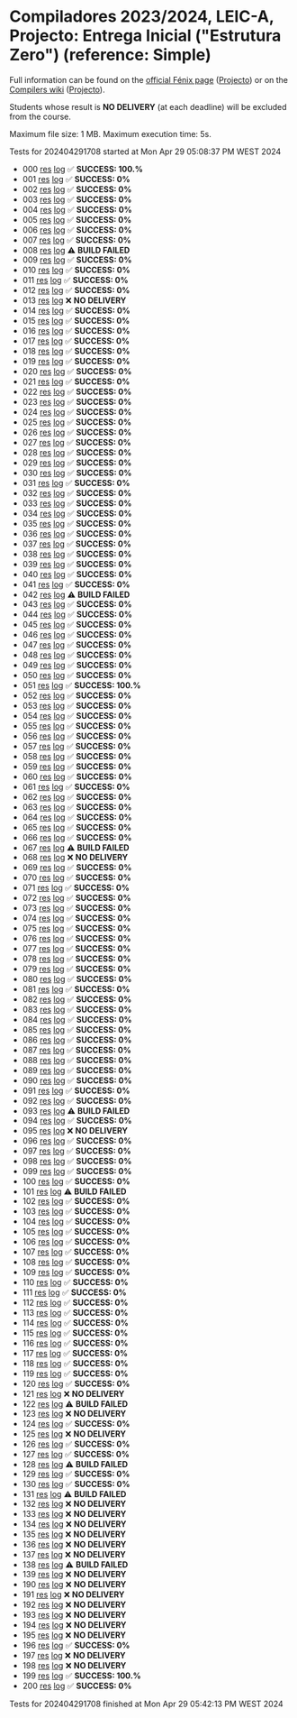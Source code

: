 # Compiladores 2023/2024, LEIC-A, Projecto: Entrega Inicial ("Estrutura Zero") (reference: Simple)

Full information can be found on the [official Fénix page](https://fenix.tecnico.ulisboa.pt/disciplinas/Com3/2023-2024/2-semestre) ([Projecto](https://fenix.tecnico.ulisboa.pt/disciplinas/Com3/2023-2024/2-semestre/projecto)) or on the [Compilers wiki](https://web.tecnico.ulisboa.pt/~david.matos/w/pt/index.php/Compiladores) ([Projecto](https://web.tecnico.ulisboa.pt/~david.matos/w/pt/index.php/Compiladores/Projecto_de_Compiladores)).

Students whose result is **NO DELIVERY** (at each deadline) will be excluded from the course.

Maximum file size: 1 MB. Maximum execution time: 5s.

Tests for 202404291708 started at Mon Apr 29 05:08:37 PM WEST 2024

* 000 [res](logs/e0/000.res.html) [log](logs/e0/000.log.html) ✅ **SUCCESS: 100.%**
* 001 [res](logs/e0/001.res.html) [log](logs/e0/001.log.html) ✅ **SUCCESS: 0%**
* 002 [res](logs/e0/002.res.html) [log](logs/e0/002.log.html) ✅ **SUCCESS: 0%**
* 003 [res](logs/e0/003.res.html) [log](logs/e0/003.log.html) ✅ **SUCCESS: 0%**
* 004 [res](logs/e0/004.res.html) [log](logs/e0/004.log.html) ✅ **SUCCESS: 0%**
* 005 [res](logs/e0/005.res.html) [log](logs/e0/005.log.html) ✅ **SUCCESS: 0%**
* 006 [res](logs/e0/006.res.html) [log](logs/e0/006.log.html) ✅ **SUCCESS: 0%**
* 007 [res](logs/e0/007.res.html) [log](logs/e0/007.log.html) ✅ **SUCCESS: 0%**
* 008 [res](logs/e0/008.res.html) [log](logs/e0/008.log.html) ⚠ **BUILD FAILED**
* 009 [res](logs/e0/009.res.html) [log](logs/e0/009.log.html) ✅ **SUCCESS: 0%**
* 010 [res](logs/e0/010.res.html) [log](logs/e0/010.log.html) ✅ **SUCCESS: 0%**
* 011 [res](logs/e0/011.res.html) [log](logs/e0/011.log.html) ✅ **SUCCESS: 0%**
* 012 [res](logs/e0/012.res.html) [log](logs/e0/012.log.html) ✅ **SUCCESS: 0%**
* 013 [res](logs/e0/013.res.html) [log](logs/e0/013.log.html) ❌ **NO DELIVERY**
* 014 [res](logs/e0/014.res.html) [log](logs/e0/014.log.html) ✅ **SUCCESS: 0%**
* 015 [res](logs/e0/015.res.html) [log](logs/e0/015.log.html) ✅ **SUCCESS: 0%**
* 016 [res](logs/e0/016.res.html) [log](logs/e0/016.log.html) ✅ **SUCCESS: 0%**
* 017 [res](logs/e0/017.res.html) [log](logs/e0/017.log.html) ✅ **SUCCESS: 0%**
* 018 [res](logs/e0/018.res.html) [log](logs/e0/018.log.html) ✅ **SUCCESS: 0%**
* 019 [res](logs/e0/019.res.html) [log](logs/e0/019.log.html) ✅ **SUCCESS: 0%**
* 020 [res](logs/e0/020.res.html) [log](logs/e0/020.log.html) ✅ **SUCCESS: 0%**
* 021 [res](logs/e0/021.res.html) [log](logs/e0/021.log.html) ✅ **SUCCESS: 0%**
* 022 [res](logs/e0/022.res.html) [log](logs/e0/022.log.html) ✅ **SUCCESS: 0%**
* 023 [res](logs/e0/023.res.html) [log](logs/e0/023.log.html) ✅ **SUCCESS: 0%**
* 024 [res](logs/e0/024.res.html) [log](logs/e0/024.log.html) ✅ **SUCCESS: 0%**
* 025 [res](logs/e0/025.res.html) [log](logs/e0/025.log.html) ✅ **SUCCESS: 0%**
* 026 [res](logs/e0/026.res.html) [log](logs/e0/026.log.html) ✅ **SUCCESS: 0%**
* 027 [res](logs/e0/027.res.html) [log](logs/e0/027.log.html) ✅ **SUCCESS: 0%**
* 028 [res](logs/e0/028.res.html) [log](logs/e0/028.log.html) ✅ **SUCCESS: 0%**
* 029 [res](logs/e0/029.res.html) [log](logs/e0/029.log.html) ✅ **SUCCESS: 0%**
* 030 [res](logs/e0/030.res.html) [log](logs/e0/030.log.html) ✅ **SUCCESS: 0%**
* 031 [res](logs/e0/031.res.html) [log](logs/e0/031.log.html) ✅ **SUCCESS: 0%**
* 032 [res](logs/e0/032.res.html) [log](logs/e0/032.log.html) ✅ **SUCCESS: 0%**
* 033 [res](logs/e0/033.res.html) [log](logs/e0/033.log.html) ✅ **SUCCESS: 0%**
* 034 [res](logs/e0/034.res.html) [log](logs/e0/034.log.html) ✅ **SUCCESS: 0%**
* 035 [res](logs/e0/035.res.html) [log](logs/e0/035.log.html) ✅ **SUCCESS: 0%**
* 036 [res](logs/e0/036.res.html) [log](logs/e0/036.log.html) ✅ **SUCCESS: 0%**
* 037 [res](logs/e0/037.res.html) [log](logs/e0/037.log.html) ✅ **SUCCESS: 0%**
* 038 [res](logs/e0/038.res.html) [log](logs/e0/038.log.html) ✅ **SUCCESS: 0%**
* 039 [res](logs/e0/039.res.html) [log](logs/e0/039.log.html) ✅ **SUCCESS: 0%**
* 040 [res](logs/e0/040.res.html) [log](logs/e0/040.log.html) ✅ **SUCCESS: 0%**
* 041 [res](logs/e0/041.res.html) [log](logs/e0/041.log.html) ✅ **SUCCESS: 0%**
* 042 [res](logs/e0/042.res.html) [log](logs/e0/042.log.html) ⚠ **BUILD FAILED**
* 043 [res](logs/e0/043.res.html) [log](logs/e0/043.log.html) ✅ **SUCCESS: 0%**
* 044 [res](logs/e0/044.res.html) [log](logs/e0/044.log.html) ✅ **SUCCESS: 0%**
* 045 [res](logs/e0/045.res.html) [log](logs/e0/045.log.html) ✅ **SUCCESS: 0%**
* 046 [res](logs/e0/046.res.html) [log](logs/e0/046.log.html) ✅ **SUCCESS: 0%**
* 047 [res](logs/e0/047.res.html) [log](logs/e0/047.log.html) ✅ **SUCCESS: 0%**
* 048 [res](logs/e0/048.res.html) [log](logs/e0/048.log.html) ✅ **SUCCESS: 0%**
* 049 [res](logs/e0/049.res.html) [log](logs/e0/049.log.html) ✅ **SUCCESS: 0%**
* 050 [res](logs/e0/050.res.html) [log](logs/e0/050.log.html) ✅ **SUCCESS: 0%**
* 051 [res](logs/e0/051.res.html) [log](logs/e0/051.log.html) ✅ **SUCCESS: 100.%**
* 052 [res](logs/e0/052.res.html) [log](logs/e0/052.log.html) ✅ **SUCCESS: 0%**
* 053 [res](logs/e0/053.res.html) [log](logs/e0/053.log.html) ✅ **SUCCESS: 0%**
* 054 [res](logs/e0/054.res.html) [log](logs/e0/054.log.html) ✅ **SUCCESS: 0%**
* 055 [res](logs/e0/055.res.html) [log](logs/e0/055.log.html) ✅ **SUCCESS: 0%**
* 056 [res](logs/e0/056.res.html) [log](logs/e0/056.log.html) ✅ **SUCCESS: 0%**
* 057 [res](logs/e0/057.res.html) [log](logs/e0/057.log.html) ✅ **SUCCESS: 0%**
* 058 [res](logs/e0/058.res.html) [log](logs/e0/058.log.html) ✅ **SUCCESS: 0%**
* 059 [res](logs/e0/059.res.html) [log](logs/e0/059.log.html) ✅ **SUCCESS: 0%**
* 060 [res](logs/e0/060.res.html) [log](logs/e0/060.log.html) ✅ **SUCCESS: 0%**
* 061 [res](logs/e0/061.res.html) [log](logs/e0/061.log.html) ✅ **SUCCESS: 0%**
* 062 [res](logs/e0/062.res.html) [log](logs/e0/062.log.html) ✅ **SUCCESS: 0%**
* 063 [res](logs/e0/063.res.html) [log](logs/e0/063.log.html) ✅ **SUCCESS: 0%**
* 064 [res](logs/e0/064.res.html) [log](logs/e0/064.log.html) ✅ **SUCCESS: 0%**
* 065 [res](logs/e0/065.res.html) [log](logs/e0/065.log.html) ✅ **SUCCESS: 0%**
* 066 [res](logs/e0/066.res.html) [log](logs/e0/066.log.html) ✅ **SUCCESS: 0%**
* 067 [res](logs/e0/067.res.html) [log](logs/e0/067.log.html) ⚠ **BUILD FAILED**
* 068 [res](logs/e0/068.res.html) [log](logs/e0/068.log.html) ❌ **NO DELIVERY**
* 069 [res](logs/e0/069.res.html) [log](logs/e0/069.log.html) ✅ **SUCCESS: 0%**
* 070 [res](logs/e0/070.res.html) [log](logs/e0/070.log.html) ✅ **SUCCESS: 0%**
* 071 [res](logs/e0/071.res.html) [log](logs/e0/071.log.html) ✅ **SUCCESS: 0%**
* 072 [res](logs/e0/072.res.html) [log](logs/e0/072.log.html) ✅ **SUCCESS: 0%**
* 073 [res](logs/e0/073.res.html) [log](logs/e0/073.log.html) ✅ **SUCCESS: 0%**
* 074 [res](logs/e0/074.res.html) [log](logs/e0/074.log.html) ✅ **SUCCESS: 0%**
* 075 [res](logs/e0/075.res.html) [log](logs/e0/075.log.html) ✅ **SUCCESS: 0%**
* 076 [res](logs/e0/076.res.html) [log](logs/e0/076.log.html) ✅ **SUCCESS: 0%**
* 077 [res](logs/e0/077.res.html) [log](logs/e0/077.log.html) ✅ **SUCCESS: 0%**
* 078 [res](logs/e0/078.res.html) [log](logs/e0/078.log.html) ✅ **SUCCESS: 0%**
* 079 [res](logs/e0/079.res.html) [log](logs/e0/079.log.html) ✅ **SUCCESS: 0%**
* 080 [res](logs/e0/080.res.html) [log](logs/e0/080.log.html) ✅ **SUCCESS: 0%**
* 081 [res](logs/e0/081.res.html) [log](logs/e0/081.log.html) ✅ **SUCCESS: 0%**
* 082 [res](logs/e0/082.res.html) [log](logs/e0/082.log.html) ✅ **SUCCESS: 0%**
* 083 [res](logs/e0/083.res.html) [log](logs/e0/083.log.html) ✅ **SUCCESS: 0%**
* 084 [res](logs/e0/084.res.html) [log](logs/e0/084.log.html) ✅ **SUCCESS: 0%**
* 085 [res](logs/e0/085.res.html) [log](logs/e0/085.log.html) ✅ **SUCCESS: 0%**
* 086 [res](logs/e0/086.res.html) [log](logs/e0/086.log.html) ✅ **SUCCESS: 0%**
* 087 [res](logs/e0/087.res.html) [log](logs/e0/087.log.html) ✅ **SUCCESS: 0%**
* 088 [res](logs/e0/088.res.html) [log](logs/e0/088.log.html) ✅ **SUCCESS: 0%**
* 089 [res](logs/e0/089.res.html) [log](logs/e0/089.log.html) ✅ **SUCCESS: 0%**
* 090 [res](logs/e0/090.res.html) [log](logs/e0/090.log.html) ✅ **SUCCESS: 0%**
* 091 [res](logs/e0/091.res.html) [log](logs/e0/091.log.html) ✅ **SUCCESS: 0%**
* 092 [res](logs/e0/092.res.html) [log](logs/e0/092.log.html) ✅ **SUCCESS: 0%**
* 093 [res](logs/e0/093.res.html) [log](logs/e0/093.log.html) ⚠ **BUILD FAILED**
* 094 [res](logs/e0/094.res.html) [log](logs/e0/094.log.html) ✅ **SUCCESS: 0%**
* 095 [res](logs/e0/095.res.html) [log](logs/e0/095.log.html) ❌ **NO DELIVERY**
* 096 [res](logs/e0/096.res.html) [log](logs/e0/096.log.html) ✅ **SUCCESS: 0%**
* 097 [res](logs/e0/097.res.html) [log](logs/e0/097.log.html) ✅ **SUCCESS: 0%**
* 098 [res](logs/e0/098.res.html) [log](logs/e0/098.log.html) ✅ **SUCCESS: 0%**
* 099 [res](logs/e0/099.res.html) [log](logs/e0/099.log.html) ✅ **SUCCESS: 0%**
* 100 [res](logs/e0/100.res.html) [log](logs/e0/100.log.html) ✅ **SUCCESS: 0%**
* 101 [res](logs/e0/101.res.html) [log](logs/e0/101.log.html) ⚠ **BUILD FAILED**
* 102 [res](logs/e0/102.res.html) [log](logs/e0/102.log.html) ✅ **SUCCESS: 0%**
* 103 [res](logs/e0/103.res.html) [log](logs/e0/103.log.html) ✅ **SUCCESS: 0%**
* 104 [res](logs/e0/104.res.html) [log](logs/e0/104.log.html) ✅ **SUCCESS: 0%**
* 105 [res](logs/e0/105.res.html) [log](logs/e0/105.log.html) ✅ **SUCCESS: 0%**
* 106 [res](logs/e0/106.res.html) [log](logs/e0/106.log.html) ✅ **SUCCESS: 0%**
* 107 [res](logs/e0/107.res.html) [log](logs/e0/107.log.html) ✅ **SUCCESS: 0%**
* 108 [res](logs/e0/108.res.html) [log](logs/e0/108.log.html) ✅ **SUCCESS: 0%**
* 109 [res](logs/e0/109.res.html) [log](logs/e0/109.log.html) ✅ **SUCCESS: 0%**
* 110 [res](logs/e0/110.res.html) [log](logs/e0/110.log.html) ✅ **SUCCESS: 0%**
* 111 [res](logs/e0/111.res.html) [log](logs/e0/111.log.html) ✅ **SUCCESS: 0%**
* 112 [res](logs/e0/112.res.html) [log](logs/e0/112.log.html) ✅ **SUCCESS: 0%**
* 113 [res](logs/e0/113.res.html) [log](logs/e0/113.log.html) ✅ **SUCCESS: 0%**
* 114 [res](logs/e0/114.res.html) [log](logs/e0/114.log.html) ✅ **SUCCESS: 0%**
* 115 [res](logs/e0/115.res.html) [log](logs/e0/115.log.html) ✅ **SUCCESS: 0%**
* 116 [res](logs/e0/116.res.html) [log](logs/e0/116.log.html) ✅ **SUCCESS: 0%**
* 117 [res](logs/e0/117.res.html) [log](logs/e0/117.log.html) ✅ **SUCCESS: 0%**
* 118 [res](logs/e0/118.res.html) [log](logs/e0/118.log.html) ✅ **SUCCESS: 0%**
* 119 [res](logs/e0/119.res.html) [log](logs/e0/119.log.html) ✅ **SUCCESS: 0%**
* 120 [res](logs/e0/120.res.html) [log](logs/e0/120.log.html) ✅ **SUCCESS: 0%**
* 121 [res](logs/e0/121.res.html) [log](logs/e0/121.log.html) ❌ **NO DELIVERY**
* 122 [res](logs/e0/122.res.html) [log](logs/e0/122.log.html) ⚠ **BUILD FAILED**
* 123 [res](logs/e0/123.res.html) [log](logs/e0/123.log.html) ❌ **NO DELIVERY**
* 124 [res](logs/e0/124.res.html) [log](logs/e0/124.log.html) ✅ **SUCCESS: 0%**
* 125 [res](logs/e0/125.res.html) [log](logs/e0/125.log.html) ❌ **NO DELIVERY**
* 126 [res](logs/e0/126.res.html) [log](logs/e0/126.log.html) ✅ **SUCCESS: 0%**
* 127 [res](logs/e0/127.res.html) [log](logs/e0/127.log.html) ✅ **SUCCESS: 0%**
* 128 [res](logs/e0/128.res.html) [log](logs/e0/128.log.html) ⚠ **BUILD FAILED**
* 129 [res](logs/e0/129.res.html) [log](logs/e0/129.log.html) ✅ **SUCCESS: 0%**
* 130 [res](logs/e0/130.res.html) [log](logs/e0/130.log.html) ✅ **SUCCESS: 0%**
* 131 [res](logs/e0/131.res.html) [log](logs/e0/131.log.html) ⚠ **BUILD FAILED**
* 132 [res](logs/e0/132.res.html) [log](logs/e0/132.log.html) ❌ **NO DELIVERY**
* 133 [res](logs/e0/133.res.html) [log](logs/e0/133.log.html) ❌ **NO DELIVERY**
* 134 [res](logs/e0/134.res.html) [log](logs/e0/134.log.html) ❌ **NO DELIVERY**
* 135 [res](logs/e0/135.res.html) [log](logs/e0/135.log.html) ❌ **NO DELIVERY**
* 136 [res](logs/e0/136.res.html) [log](logs/e0/136.log.html) ❌ **NO DELIVERY**
* 137 [res](logs/e0/137.res.html) [log](logs/e0/137.log.html) ❌ **NO DELIVERY**
* 138 [res](logs/e0/138.res.html) [log](logs/e0/138.log.html) ⚠ **BUILD FAILED**
* 139 [res](logs/e0/139.res.html) [log](logs/e0/139.log.html) ❌ **NO DELIVERY**
* 190 [res](logs/e0/190.res.html) [log](logs/e0/190.log.html) ❌ **NO DELIVERY**
* 191 [res](logs/e0/191.res.html) [log](logs/e0/191.log.html) ❌ **NO DELIVERY**
* 192 [res](logs/e0/192.res.html) [log](logs/e0/192.log.html) ❌ **NO DELIVERY**
* 193 [res](logs/e0/193.res.html) [log](logs/e0/193.log.html) ❌ **NO DELIVERY**
* 194 [res](logs/e0/194.res.html) [log](logs/e0/194.log.html) ❌ **NO DELIVERY**
* 195 [res](logs/e0/195.res.html) [log](logs/e0/195.log.html) ❌ **NO DELIVERY**
* 196 [res](logs/e0/196.res.html) [log](logs/e0/196.log.html) ✅ **SUCCESS: 0%**
* 197 [res](logs/e0/197.res.html) [log](logs/e0/197.log.html) ❌ **NO DELIVERY**
* 198 [res](logs/e0/198.res.html) [log](logs/e0/198.log.html) ❌ **NO DELIVERY**
* 199 [res](logs/e0/199.res.html) [log](logs/e0/199.log.html) ✅ **SUCCESS: 100.%**
* 200 [res](logs/e0/200.res.html) [log](logs/e0/200.log.html) ✅ **SUCCESS: 0%**

Tests for 202404291708 finished at  Mon Apr 29 05:42:13 PM WEST 2024
